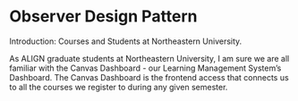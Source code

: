 # Observer Design Pattern

Introduction: Courses and Students at Northeastern University.

As ALIGN graduate students at Northeastern University, I am sure we are all familiar with the Canvas Dashboard - our Learning Management System’s Dashboard.  The Canvas Dashboard is the frontend access that connects us to all the courses we register to during any given semester.

